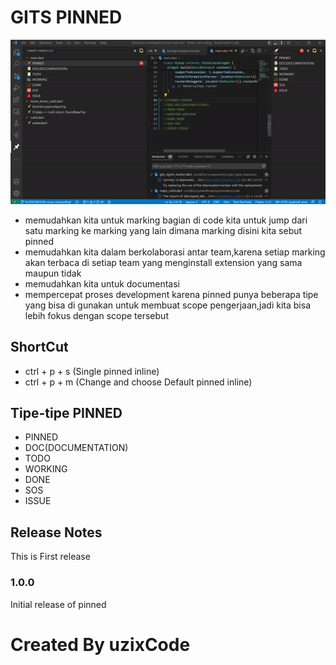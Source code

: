 # GITS PINNED
![](assets/tutor.gif)
- memudahkan kita untuk marking bagian di code kita untuk jump dari satu marking ke marking yang lain dimana marking disini kita sebut pinned
- memudahkan kita dalam berkolaborasi antar team,karena setiap marking akan terbaca di setiap team yang menginstall extension yang sama maupun tidak
- memudahkan kita untuk documentasi
- mempercepat proses development karena pinned punya beberapa tipe yang bisa di gunakan untuk membuat scope pengerjaan,jadi kita bisa lebih fokus dengan scope tersebut
## ShortCut
- ctrl + p + s (Single pinned inline)
- ctrl + p + m (Change and choose Default  pinned inline)
## Tipe-tipe PINNED
- PINNED
- DOC(DOCUMENTATION)
- TODO
- WORKING
- DONE
- SOS
- ISSUE



## Release Notes

This is First release

### 1.0.0

Initial release of pinned
# Created By uzixCode